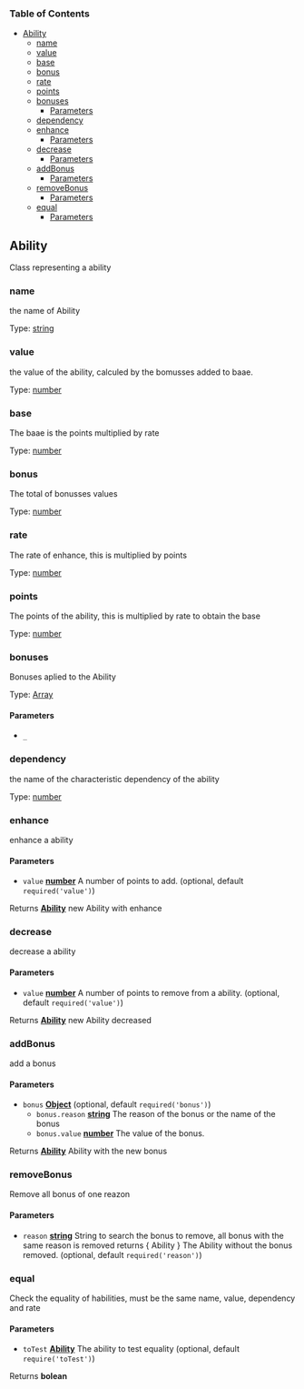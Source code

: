 <!-- Generated by documentation.js. Update this documentation by updating the source code. -->

### Table of Contents

-   [Ability][1]
    -   [name][2]
    -   [value][3]
    -   [base][4]
    -   [bonus][5]
    -   [rate][6]
    -   [points][7]
    -   [bonuses][8]
        -   [Parameters][9]
    -   [dependency][10]
    -   [enhance][11]
        -   [Parameters][12]
    -   [decrease][13]
        -   [Parameters][14]
    -   [addBonus][15]
        -   [Parameters][16]
    -   [removeBonus][17]
        -   [Parameters][18]
    -   [equal][19]
        -   [Parameters][20]

## Ability

Class representing a ability

### name

the name of Ability

Type: [string][21]

### value

the value of the ability, calculed by the bomusses added to baae.

Type: [number][22]

### base

The baae is the points multiplied by rate

Type: [number][22]

### bonus

The total of bonusses values

Type: [number][22]

### rate

The rate of enhance, this is multiplied by points

Type: [number][22]

### points

The points of the ability, this is multiplied by rate to obtain the base

Type: [number][22]

### bonuses

Bonuses aplied to the Ability

Type: [Array][23]

#### Parameters

-   `_`  

### dependency

the name of the characteristic dependency of the ability

Type: [number][22]

### enhance

enhance a ability

#### Parameters

-   `value` **[number][22]** A number of points to add. (optional, default `required('value')`)

Returns **[Ability][24]** new Ability with enhance

### decrease

decrease a ability

#### Parameters

-   `value` **[number][22]** A number of points to remove from a ability. (optional, default `required('value')`)

Returns **[Ability][24]** new Ability decreased

### addBonus

add a bonus

#### Parameters

-   `bonus` **[Object][25]**  (optional, default `required('bonus')`)
    -   `bonus.reason` **[string][21]** The reason of the bonus or the name of the bonus
    -   `bonus.value` **[number][22]** The value of the bonus.

Returns **[Ability][24]** Ability with the new bonus

### removeBonus

Remove all bonus of one reazon

#### Parameters

-   `reason` **[string][21]** String to search the bonus to remove, all bonus with the same reason is removed
    returns { Ability } The Ability without the bonus removed. (optional, default `required('reason')`)

### equal

Check the equality of habilities, must be the same name, value, dependency and rate

#### Parameters

-   `toTest` **[Ability][24]** The ability to test equality (optional, default `require('toTest')`)

Returns **bolean** 

[1]: #ability

[2]: #name

[3]: #value

[4]: #base

[5]: #bonus

[6]: #rate

[7]: #points

[8]: #bonuses

[9]: #parameters

[10]: #dependency

[11]: #enhance

[12]: #parameters-1

[13]: #decrease

[14]: #parameters-2

[15]: #addbonus

[16]: #parameters-3

[17]: #removebonus

[18]: #parameters-4

[19]: #equal

[20]: #parameters-5

[21]: https://developer.mozilla.org/docs/Web/JavaScript/Reference/Global_Objects/String

[22]: https://developer.mozilla.org/docs/Web/JavaScript/Reference/Global_Objects/Number

[23]: https://developer.mozilla.org/docs/Web/JavaScript/Reference/Global_Objects/Array

[24]: #ability

[25]: https://developer.mozilla.org/docs/Web/JavaScript/Reference/Global_Objects/Object
